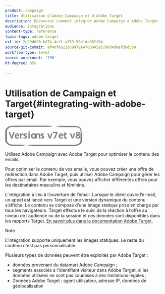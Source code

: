 ```yaml
---
product: campaign
title: Utilisation d’Adobe Campaign et d’Adobe Target
description: Découvrez comment intégrer Adobe Campaign à Adobe Target
audience: integrations
content-type: reference
topic-tags: adobe-target
exl-id: 2e29d090-b87b-4cff-a703-58e1da082f04
source-git-commit: af40fe822c69979a478604595790d4deefd6d5b0
workflow-type: tm+mt
source-wordcount: '198'
ht-degree: 35%

---
```


# Utilisation de Campaign et Target{#integrating-with-adobe-target}

![](../../assets/common.svg)

Utilisez Adobe Campaign avec Adobe Target pour optimiser le contenu des emails.

Pour optimiser le contenu de vos emails, vous pouvez créer une offre de redirection dans Adobe Target, puis utiliser Adobe Campaign pour gérer les offres par email. Par exemple, vous pouvez afficher différentes offres pour les destinataires masculins et féminins.

L’intégration a lieu à l’ouverture de l’email. Lorsque le client ouvre l’e-mail, un appel est lancé vers Target et une version dynamique du contenu s’affiche. Le contenu se compose d’une image statique prise en charge par tous les navigateurs. Target effectue le suivi de la réaction à l’offre au niveau de l’audience ou de la session et ces données sont disponibles dans les rapports Target. [En savoir plus dans la documentation Adobe Target](https://experienceleague.adobe.com/docs/target/using/integrate/campaign-and-target.html?lang=fr).


>[!NOTE]
>
>L&#39;intégration supporte uniquement les images statiques. Le reste du contenu n&#39;est pas personnalisable.

Plusieurs types de données peuvent être exploités par Adobe Target :

* données provenant du datamart Adobe Campaign ;
* segments associés à l&#39;identifiant visiteur dans Adobe Target, si les données utilisées ne sont pas soumises à des limitations légales ;
* Données Adobe Target : agent utilisateur, adresse IP, données de géolocalisation
